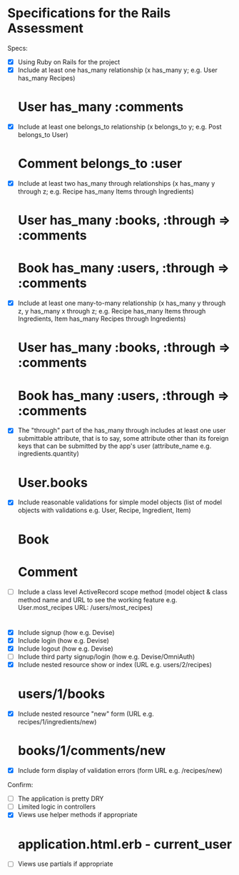 # Specifications for the Rails Assessment

Specs:
- [x] Using Ruby on Rails for the project
- [x] Include at least one has_many relationship (x has_many y; e.g. User has_many Recipes)
    # User has_many :comments
- [x] Include at least one belongs_to relationship (x belongs_to y; e.g. Post belongs_to User)
    # Comment belongs_to :user
- [x] Include at least two has_many through relationships (x has_many y through z; e.g. Recipe has_many Items through Ingredients)
    # User has_many :books, :through => :comments
    # Book has_many :users, :through => :comments
- [x] Include at least one many-to-many relationship (x has_many y through z, y has_many x through z; e.g. Recipe has_many Items through Ingredients, Item has_many Recipes through Ingredients)
    # User has_many :books, :through => :comments
    # Book has_many :users, :through => :comments
- [x] The "through" part of the has_many through includes at least one user submittable attribute, that is to say, some attribute other than its foreign keys that can be submitted by the app's user (attribute_name e.g. ingredients.quantity)
    # User.books
- [x] Include reasonable validations for simple model objects (list of model objects with validations e.g. User, Recipe, Ingredient, Item)
    # Book
    # Comment
- [ ] Include a class level ActiveRecord scope method (model object & class method name and URL to see the working feature e.g. User.most_recipes URL: /users/most_recipes)
    #
- [x] Include signup (how e.g. Devise)
- [x] Include login (how e.g. Devise)
- [x] Include logout (how e.g. Devise)
- [ ] Include third party signup/login (how e.g. Devise/OmniAuth)
- [x] Include nested resource show or index (URL e.g. users/2/recipes)
    # users/1/books
- [x] Include nested resource "new" form (URL e.g. recipes/1/ingredients/new)
    # books/1/comments/new
- [x] Include form display of validation errors (form URL e.g. /recipes/new)

Confirm:
- [ ] The application is pretty DRY
- [ ] Limited logic in controllers
- [x] Views use helper methods if appropriate
    # application.html.erb - current_user
- [ ] Views use partials if appropriate